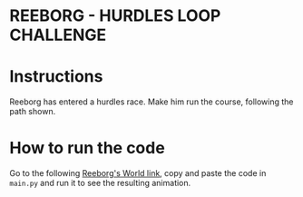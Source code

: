 # REEBORG - HURDLES LOOP CHALLENGE

# Instructions

Reeborg has entered a hurdles race. Make him run the course, following the path shown.

# How to run the code

Go to the following [Reeborg's World link](https://reeborg.ca/reeborg.html?lang=en&mode=python&menu=worlds%2Fmenus%2Freeborg_intro_en.json&name=Hurdle%201&url=worlds%2Ftutorial_en%2Fhurdle1.json), copy and paste the code in `main.py` and run it to see the resulting animation.